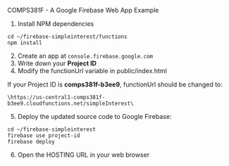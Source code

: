 COMPS381F - A Google Firebase Web App Example

1. Install NPM dependencies
```
cd ~/firebase-simpleinterest/functions
npm install
```
2. Create an app at `console.firebase.google.com`
3. Write down your **Project ID**
4. Modify the functionUrl variable in public/index.html

If your Project ID is **comps381f-b3ee9**, functionUrl should be changed to:
```
\https://us-central1-comps381f-b3ee9.cloudfunctions.net/simpleInterest\
```
5. Deploy the updated source code to Google Firebase:
```
cd ~/firebase-simpleinterest
firebase use project-id
firebase deploy
```
6. Open the HOSTING URL in your web browser